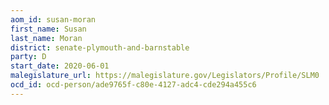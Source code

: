 ```yaml
---
aom_id: susan-moran
first_name: Susan
last_name: Moran
district: senate-plymouth-and-barnstable
party: D
start_date: 2020-06-01
malegislature_url: https://malegislature.gov/Legislators/Profile/SLM0
ocd_id: ocd-person/ade9765f-c80e-4127-adc4-cde294a455c6
---
```

